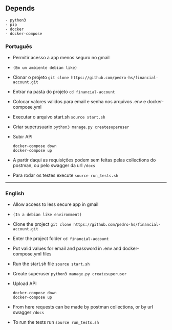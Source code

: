 ## Depends

```
- python3
- pip
- docker
- docker-compose
```

### Português

- Permitir acesso a app menos seguro no gmail

- `(Em um ambiente debian like)`

- Clonar o projeto
  `git clone https://github.com/pedro-hs/financial-account.git`

- Entrar na pasta do projeto
  `cd financial-account`

- Colocar valores validos para email e senha nos arquivos .env e docker-compose.yml

- Executar o arquivo start.sh
  `source start.sh`

- Criar superusuario
  `python3 manage.py createsuperuser`

- Subir API

  ```
  docker-compose down
  docker-compose up
  ```

- A partir daqui as requisições podem sem feitas pelas collections do postman, ou pelo swagger da url `/docs`

- Para rodar os testes execute
  `source run_tests.sh`

---

### English

- Allow access to less secure app in gmail

- `(In a debian like environment)`

- Clone the project
  `git clone https://github.com/pedro-hs/financial-account.git`

- Enter the project folder
  `cd financial-account`

- Put valid values for email and password in .env and docker-compose.yml files

- Run the start.sh file
  `source start.sh`

- Create superuser
  `python3 manage.py createsuperuser`

- Upload API

  ```
  docker-compose down
  docker-compose up
  ```

- From here requests can be made by postman collections, or by url swagger `/docs`

- To run the tests run
  `source run_tests.sh`
